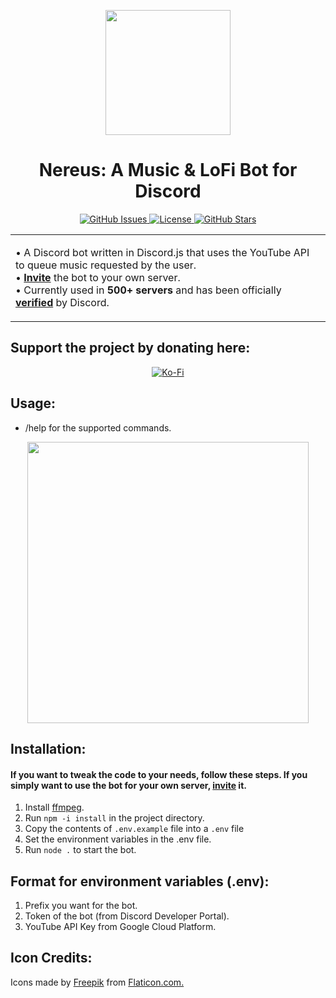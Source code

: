 <p align="center"><img src="./screenshots/logo.png" width="200"></p>
<h1 align="center">Nereus: A Music & LoFi Bot for Discord</h1>

<p align='center'>
<a href="https://github.com/srina1h/Nereus/issues">
    <img src="https://img.shields.io/github/issues/srina1h/Nereus?color=blueviolet&label=Issues&logo=github" alt="GitHub Issues" >
</a>
<a href="https://github.com/srina1h/Nereus/blob/master/LICENSE">
    <img src="https://img.shields.io/github/license/srina1h/Nereus?color=blue&label=License&style=flat-square" alt="License" >
</a>
<a href="https://github.com/srina1h/Nereus/stargazers">
    <img src="https://img.shields.io/github/stars/srina1h/Nereus?color=red&logo=github&style=flat-square" alt="GitHub Stars" >
</a>
</p>

<table>
<tr>
<td>

• A Discord bot written in Discord.js that uses the YouTube API to queue music requested by the user.<br>
• <b>[Invite](https://discord.com/oauth2/authorize?client_id=734801580548685884&permissions=8&scope=bot)</b> the bot to your own server.<br>
• Currently used in <b>500+ servers</b> and has been officially <b>[verified](https://support.discord.com/hc/en-us/articles/360040720412-Bot-Verification-and-Data-Whitelisting)</b> by Discord.

</td>
</tr>
</table>

## Support the project by donating here:

<p align='center'>
<a href="https://ko-fi.com/S6S62X9F3">
    <img src="https://www.ko-fi.com/img/githubbutton_sm.svg" alt="Ko-Fi" >
</a>
</p>

## Usage:

- /help for the supported commands.

<p align='center'>
<img src="./screenshots/help_menu.png" width="450">
</p>

## Installation:

#### If you want to tweak the code to your needs, follow these steps. If you simply want to use the bot for your own server, [invite](https://discord.com/oauth2/authorize?client_id=734801580548685884&permissions=8&scope=bot) it.

1. Install [ffmpeg](https://ffmpeg.org/download.html).
2. Run `npm -i install` in the project directory.
3. Copy the contents of `.env.example` file into a `.env` file
4. Set the environment variables in the .env file.
5. Run `node .` to start the bot.

## Format for environment variables (.env):

1. Prefix you want for the bot.
2. Token of the bot (from Discord Developer Portal).
3. YouTube API Key from Google Cloud Platform.

## Icon Credits:

Icons made by [Freepik](https://www.flaticon.com/authors/freepik) from [Flaticon.com.](https://www.flaticon.com/)
